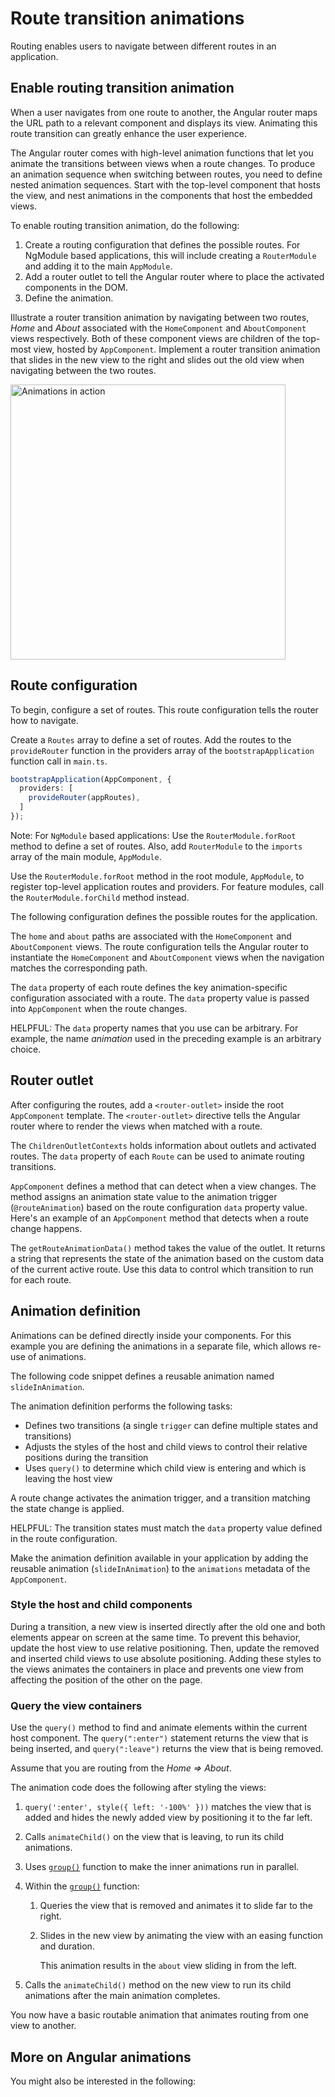 # Route transition animations

Routing enables users to navigate between different routes in an application.

## Enable routing transition animation

When a user navigates from one route to another, the Angular router maps the URL path to a relevant component and displays its view.
Animating this route transition can greatly enhance the user experience.

The Angular router comes with high-level animation functions that let you animate the transitions between views when a route changes.
To produce an animation sequence when switching between routes, you need to define nested animation sequences.
Start with the top-level component that hosts the view, and nest animations in the components that host the embedded views.

To enable routing transition animation, do the following:

1. Create a routing configuration that defines the possible routes. For NgModule based applications, this will include creating a `RouterModule` and adding it to the main `AppModule`.
1. Add a router outlet to tell the Angular router where to place the activated components in the DOM.
1. Define the animation.

Illustrate a router transition animation by navigating between two routes, *Home* and *About* associated with the `HomeComponent` and `AboutComponent` views respectively.
Both of these component views are children of the top-most view, hosted by `AppComponent`.
Implement a router transition animation that slides in the new view to the right and slides out the old view when navigating between the two routes.

<img alt="Animations in action" width="440" src="assets/content/images/guide/animations/route-animation.gif">

## Route configuration

To begin, configure a set of routes. This route configuration tells the router how to navigate.

Create a `Routes` array to define a set of routes. Add the routes to the `provideRouter` function in the providers array of the `bootstrapApplication` function call in `main.ts`.

```ts
bootstrapApplication(AppComponent, {
  providers: [
    provideRouter(appRoutes),
  ]
});
```

Note: For `NgModule` based applications:
Use the `RouterModule.forRoot` method to define a set of routes.
Also, add `RouterModule` to the `imports` array of the main module, `AppModule`.

Use the `RouterModule.forRoot` method in the root module, `AppModule`, to register top-level application routes and providers.
For feature modules, call the `RouterModule.forChild` method instead.

The following configuration defines the possible routes for the application.

<docs-code header="src/app/app.routes.ts" path="adev/src/content/examples/animations/src/app/app.routes.ts" visibleRegion="route-animation-data"/>

The `home` and `about` paths are associated with the `HomeComponent` and `AboutComponent` views.
The route configuration tells the Angular router to instantiate the `HomeComponent` and `AboutComponent` views when the navigation matches the corresponding path.

The `data` property of each route defines the key animation-specific configuration associated with a route.
The `data` property value is passed into `AppComponent` when the route changes.

HELPFUL: The `data` property names that you use can be arbitrary.
For example, the name *animation* used in the preceding example is an arbitrary choice.

## Router outlet

After configuring the routes, add a `<router-outlet>` inside the root `AppComponent` template.
The `<router-outlet>` directive tells the Angular router where to render the views when matched with a route.

The `ChildrenOutletContexts` holds information about outlets and activated routes.
The `data` property of each `Route` can be used to animate routing transitions.

<docs-code header="src/app/app.component.html" path="adev/src/content/examples/animations/src/app/app.component.html" visibleRegion="route-animations-outlet"/>

`AppComponent` defines a method that can detect when a view changes.
The method assigns an animation state value to the animation trigger \(`@routeAnimation`\) based on the route configuration `data` property value.
Here's an example of an `AppComponent` method that detects when a route change happens.

<docs-code header="src/app/app.component.ts" path="adev/src/content/examples/animations/src/app/app.component.ts" visibleRegion="get-route-animations-data"/>

The `getRouteAnimationData()` method takes the value of the outlet. It returns a string that represents the state of the animation based on the custom data of the current active route.
Use this data to control which transition to run for each route.

## Animation definition

Animations can be defined directly inside your components.
For this example you are defining the animations in a separate file, which allows re-use of animations.

The following code snippet defines a reusable animation named `slideInAnimation`.

<docs-code header="src/app/animations.ts" path="adev/src/content/examples/animations/src/app/animations.ts" visibleRegion="route-animations"/>

The animation definition performs the following tasks:

* Defines two transitions \(a single `trigger` can define multiple states and transitions\)
* Adjusts the styles of the host and child views to control their relative positions during the transition
* Uses `query()` to determine which child view is entering and which is leaving the host view

A route change activates the animation trigger, and a transition matching the state change is applied.

HELPFUL: The transition states must match the `data` property value defined in the route configuration.

Make the animation definition available in your application by adding the reusable animation \(`slideInAnimation`\) to the `animations` metadata of the `AppComponent`.

<docs-code header="src/app/app.component.ts" path="adev/src/content/examples/animations/src/app/app.component.ts" visibleRegion="define"/>

### Style the host and child components

During a transition, a new view is inserted directly after the old one and both elements appear on screen at the same time.
To prevent this behavior, update the host view to use relative positioning.
Then, update the removed and inserted child views to use absolute positioning.
Adding these styles to the views animates the containers in place and prevents one view from affecting the position of the other on the page.

<docs-code header="src/app/animations.ts (excerpt)" path="adev/src/content/examples/animations/src/app/animations.ts" visibleRegion="style-view"/>

### Query the view containers

Use the `query()` method to find and animate elements within the current host component.
The `query(":enter")` statement returns the view that is being inserted, and `query(":leave")` returns the view that is being removed.

Assume that you are routing from the *Home =&gt; About*.

<docs-code header="src/app/animations.ts (excerpt)" path="adev/src/content/examples/animations/src/app/animations.ts" visibleRegion="query"/>

The animation code does the following after styling the views:

1. `query(':enter', style({ left: '-100%' }))` matches the view that is added and hides the newly added view by positioning it to the far left.
1. Calls `animateChild()` on the view that is leaving, to run its child animations.
1. Uses [`group()`](api/animations/group) function to make the inner animations run in parallel.
1. Within the [`group()`](api/animations/group) function:
    1. Queries the view that is removed and animates it to slide far to the right.
    1. Slides in the new view by animating the view with an easing function and duration.

        This animation results in the `about` view sliding in from the left.

1. Calls the `animateChild()` method on the new view to run its child animations after the main animation completes.

You now have a basic routable animation that animates routing from one view to another.

## More on Angular animations

You might also be interested in the following:

<docs-pill-row>
  <docs-pill href="guide/animations" title="Introduction to Angular animations"/>
  <docs-pill href="guide/animations/transition-and-triggers" title="Transition and triggers"/>
  <docs-pill href="guide/animations/complex-sequences" title="Complex animation sequences"/>
  <docs-pill href="guide/animations/reusable-animations" title="Reusable animations"/>
</docs-pill-row>
